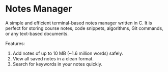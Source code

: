 # Notes Manager
A simple and efficient terminal-based notes manager written in C. It is perfect for storing course notes, code snippets, algorithms, Git commands, or any text-based documents. 

Features:
1. Add notes of up to 10 MB (~1.6 million words) safely.
2. View all saved notes in a clean format.
3. Search for keywords in your notes quickly. 
